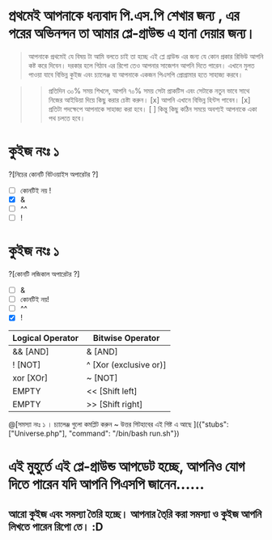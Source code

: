 # প্রথমেই আপনাকে ধন্যবাদ পি.এস.পি শেখার জন্য , এর পরের অভিনন্দন তা আমার প্লে-গ্রাউন্ড এ হানা দেয়ার জন্য।

> আপনাকে প্রথমেই যে বিষয় টা আমি বলতে চাই তা হচ্ছে এই প্লে গ্রাউন্ড এর জন্য যে কোন প্রকার রিভিউ আপনি কষ্ট করে দিবেন।
> দরকার হলে গিঠাব এর রিপো তেও আপনার সাজেশন আপনি দিতে পারেন।
> এখানে মুলত পাওয়া যাবে বিভিন্ন কুইজ এবং চ্যালেঞ্জ যা আপনাকে একজন পিএসপি প্রোগ্রামার হতে সাহাজ্য করবে। 

>> প্রতিদিন ৩০% সময় শিখলে, আপনি ৭০% সময় সেটা প্রাকটিস এবং সেটাকে নতুন ভাবে সাথে নিজের আইডিয়া দিয়ে কিছু করার চেষ্টা করুন। 
 [x] আপনি এখানে বিভিন্ন হিন্টস পাবেন।
 [x] প্রতিটা পদক্ষেপে আপনাকে সাহাজ্য করা হবে।
 [ ] কিন্তু কিছু কঠিন সময়ে অবশ্যই আপনাকে একা পথ চলতে হবে।

# কুইজ নংঃ ১
?[নিচের কোনটি বিটওয়াইস অপারেটর ?]
-[ ] কোনটিই নয় !
-[x] &
-[ ] ^^
-[ ] !
# কুইজ নংঃ ১
?[কোনটি লজিকাল অপারেটর ?]
-[ ] &
-[ ] কোনটিই নয়!
-[ ] ^^
-[x] !

Logical Operator | Bitwise Operator
------------ | -------------
&& [AND] | & [AND]
! [NOT] | ^ [Xor (exclusive or)]
xor [XOr] | ~ [NOT]
 EMPTY | << [Shift left]
 EMPTY | >> [Shift right]

@[সমস্যা নংঃ ১ । চ্যালেঞ্জ গুলো কমপ্লিট করুন ~ উত্তর গিটহাবের এই গিষ্ট এ আছে ]({"stubs": ["Universe.php"], "command": "/bin/bash run.sh"})


# এই মুহুর্তে এই প্লে-গ্রাউন্ড আপডেট হচ্ছে, আপনিও যোগ দিতে পারেন যদি আপনি পিএসপি জানেন......
 
## আরো কুইজ এবং সমস্যা তৈরি হচ্ছে। আপনার তৈ্রি করা সমস্যা ও কুইজ আপনি লিখতে পারেন রিপো তে। :D

